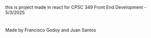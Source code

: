 this is project made in react for CPSC 349 Front End Development - 5/3/2025
#
Made by Francisco Godoy and Juan Santos
